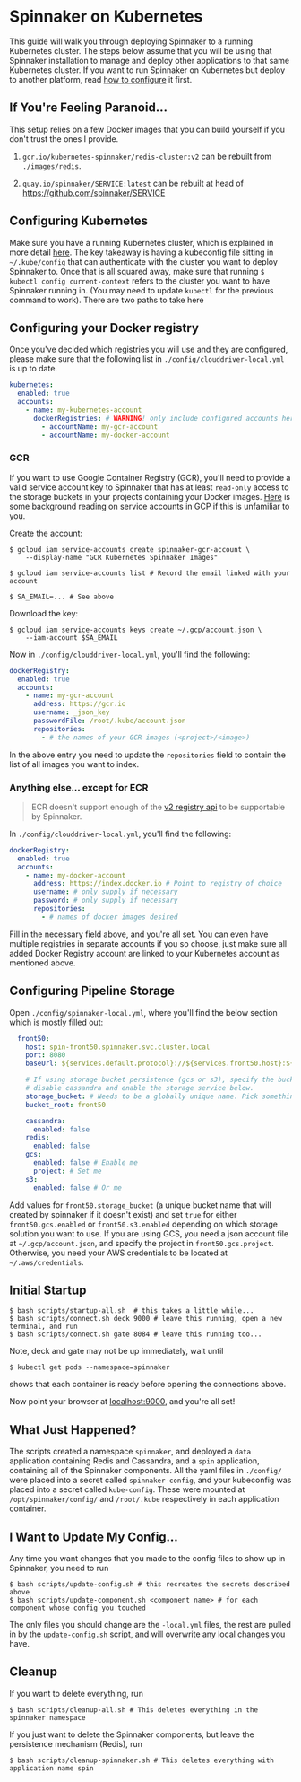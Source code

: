 # Spinnaker on Kubernetes

This guide will walk you through deploying Spinnaker to a running Kubernetes 
cluster. The steps below assume that you will be using that Spinnaker installation 
to manage and deploy other applications to that same Kubernetes cluster. 
If you want to run Spinnaker on Kubernetes but deploy to another platform, 
read [how to configure](http://www.spinnaker.io/docs/target-deployment-configuration) 
it first.

## If You're Feeling Paranoid...

This setup relies on a few Docker images that you can build yourself if you
don't trust the ones I provide. 

1. `gcr.io/kubernetes-spinnaker/redis-cluster:v2` can be rebuilt from
   `./images/redis`.

2. `quay.io/spinnaker/SERVICE:latest` can be rebuilt at head of
   https://github.com/spinnaker/SERVICE

## Configuring Kubernetes

Make sure you have a running Kubernetes cluster, which is explained in more
detail [here](http://www.spinnaker.io/v1.0/docs/target-deployment-setup#section-kubernetes-cluster-setup).
The key takeaway is having a kubeconfig file sitting in `~/.kube/config` that
can authenticate with the cluster you want to deploy Spinnaker to. 
Once that is all squared away, make sure that running `$ kubectl config
current-context` refers to the cluster you want to have Spinnaker running in.
(You may need to update `kubectl` for the previous command to work).
There are two paths to take here

## Configuring your Docker registry

Once you've decided which registries you will use and they are configured,
please make sure that the following list in `./config/clouddriver-local.yml` is
up to date.

```yaml
kubernetes:
  enabled: true
  accounts:
    - name: my-kubernetes-account
      dockerRegistries: # WARNING! only include configured accounts here
        - accountName: my-gcr-account
        - accountName: my-docker-account 
```

### GCR

If you want to use Google Container Registry (GCR), you'll need to provide a
valid service account key to Spinnaker that has at least `read-only` access to 
the storage buckets in your projects containing your Docker images.
[Here](https://cloud.google.com/iam/docs/service-accounts) is some background
reading on service accounts in GCP if this is unfamiliar to you. 

Create the account:

```
$ gcloud iam service-accounts create spinnaker-gcr-account \
    --display-name "GCR Kubernetes Spinnaker Images"

$ gcloud iam service-accounts list # Record the email linked with your account

$ SA_EMAIL=... # See above
```

Download the key:

```
$ gcloud iam service-accounts keys create ~/.gcp/account.json \
    --iam-account $SA_EMAIL
```

Now in `./config/clouddriver-local.yml`, you'll find the following: 

```yaml
dockerRegistry:
  enabled: true
  accounts:
    - name: my-gcr-account
      address: https://gcr.io
      username: _json_key
      passwordFile: /root/.kube/account.json
      repositories:
        - # the names of your GCR images (<project>/<image>)
```

In the above entry you need to update the `repositories` field to contain the 
list of all images you want to index.

### Anything else... except for ECR

> ECR doesn't support enough of the [v2 registry
> api](https://docs.docker.com/registry/spec/api/) to be supportable by
> Spinnaker.


In `./config/clouddriver-local.yml`, you'll find the following: 

```yaml
dockerRegistry:
  enabled: true
  accounts:
    - name: my-docker-account
      address: https://index.docker.io # Point to registry of choice
      username: # only supply if necessary
      password: # only supply if necessary
      repositories:
        - # names of docker images desired
```

Fill in the necessary field above, and you're all set. You can even have
multiple registries in separate accounts if you so choose, just make sure all
added Docker Registry account are linked to your Kubernetes account as
mentioned above.

## Configuring Pipeline Storage

Open `./config/spinnaker-local.yml`, where you'll find the below section which 
is mostly filled out:

```yaml
  front50:
    host: spin-front50.spinnaker.svc.cluster.local
    port: 8080
    baseUrl: ${services.default.protocol}://${services.front50.host}:${services.front50.port}

    # If using storage bucket persistence (gcs or s3), specify the bucket here
    # disable cassandra and enable the storage service below.
    storage_bucket: # Needs to be a globally unique name. Pick something clever.
    bucket_root: front50

    cassandra:
      enabled: false
    redis:
      enabled: false
    gcs:
      enabled: false # Enable me
      project: # Set me
    s3:
      enabled: false # Or me
```

Add values for `front50.storage_bucket` 
(a unique bucket name that will created by spinnaker if it doesn't exist)
and set `true` for either `front50.gcs.enabled` or `front50.s3.enabled`
depending on which storage solution you want to use. If you
are using GCS, you need a json account file at `~/.gcp/account.json`, and 
specify the project in `front50.gcs.project`.
Otherwise, you need your AWS credentials to be located at `~/.aws/credentials`.

## Initial Startup

```
$ bash scripts/startup-all.sh  # this takes a little while...
$ bash scripts/connect.sh deck 9000 # leave this running, open a new terminal, and run
$ bash scripts/connect.sh gate 8084 # leave this running too...
``` 

Note, deck and gate may not be up immediately, wait until 

```
$ kubectl get pods --namespace=spinnaker
```

shows that each container is ready before opening the connections above.

Now point your browser at [localhost:9000](http://localhost:9000), and you're all set!

## What Just Happened?

The scripts created a namespace `spinnaker`, and deployed a `data` application
containing Redis and Cassandra, and a `spin` application, containing all of the
Spinnaker components. All the yaml files in `./config/` were placed into a
secret called `spinnaker-config`, and your kubeconfig was placed into a secret
called `kube-config`. These were mounted at `/opt/spinnaker/config/` and
`/root/.kube` respectively in each application container.

## I Want to Update My Config...

Any time you want changes that you made to the config files to show up in
Spinnaker, you need to run

```
$ bash scripts/update-config.sh # this recreates the secrets described above
$ bash scripts/update-component.sh <component name> # for each component whose config you touched
```

The only files you should change are the `-local.yml` files, the rest are
pulled in by the `update-config.sh` script, and will overwrite any local
changes you have.

## Cleanup

If you want to delete everything, run

```
$ bash scripts/cleanup-all.sh # This deletes everything in the spinnaker namespace
```

If you just want to delete the Spinnaker components, but leave the persistence
mechanism (Redis), run

```
$ bash scripts/cleanup-spinnaker.sh # This deletes everything with application name spin
```
